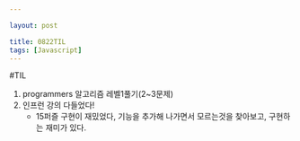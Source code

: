 ```yaml
---

layout: post

title: 0822TIL
tags: [Javascript]
---
```


#TIL

1. programmers 알고리즘 레벨1풀기(2~3문제)
2. 인프런 강의 다들었다!
    - 15퍼즐 구현이 재밌었다, 기능을 추가해 나가면서 모르는것을 찾아보고, 구현하는 재미가 있다.

